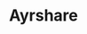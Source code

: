 ---
blog: https://ayrshare.com/blog
facebook: https://facebook.com/Ayrshare
git: https://github.com/ayrshare
instagram: https://instagram.com/ayrshare
linkedin: https://linkedin.com/company/ayrshare
logohandle: ayrshare
sort: ayrshare
title: Ayrshare
twitter: https://x.com/ayrshare
website: https://www.ayrshare.com/
youtube: https://youtube.com/@ayrshare
---